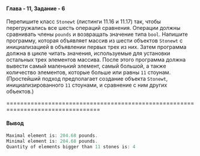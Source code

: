 #### Глава - 11, Задание - 6 ####

Перепишите класс ```Stonewt``` (листинги 11.16 и 11.17) так, чтобы перегружались
все шесть операций сравнения. Операции должны сравнивать члены ```pounds``` и
возвращать значение типа ```bool```. Напишите программу, которая объявляет
массив из шести объектов ```Stonewt``` с инициализацией в объявлении первых трех
из них. Затем программа должна в цикле читать значения, используемые для
установки остальных трех элементов массива. После этого программа должна
вывести самый маленький элемент, самый большой, а также количество
элементов, которые больше или равны ```11``` стоунам. (Простейший подход предполагает
создание объекта ```Stonewt```, инициализированного ```11``` стоунами, и сравнение с
ним других объектов.)

=================================================================================
#### Вывод ####
```objectivec
Maximal element is: 204.68 pounds.
Minimal element is: 204.68 pounds.
Quantity of elements bigger than 11 stones is: 4
```
